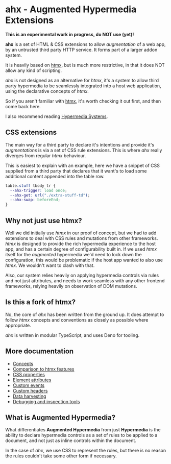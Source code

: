 # ahx - Augmented Hypermedia Extensions

**This is an experimental work in progress, do NOT use (yet)!**

**ahx** is a set of HTML & CSS extensions to allow _augmentation_ of a web app,
by an untrusted third party HTTP service. It forms part of a larger addon
system.

It is heavily based on [htmx], but is much more restrictive, in that it does NOT
allow any kind of scripting.

_ahx_ is not designed as an alternative for _htmx_, it's a system to allow third
party hypermedia to be seamlessly integrated into a host web application, using
the declarative concepts of _htmx_.

So if you aren't familiar with [htmx], it's worth checking it out first, and
then come back here.

I also recommend reading [Hypermedia Systems].

[htmx]: https://htmx.org
[Hypermedia Systems]: https://hypermedia.systems

## CSS extensions

The main way for a third party to declare it's intentions and provide it's
_augmentations_ is via a set of CSS rule extensions. This is where _ahx_ really
diverges from regular _htmx_ behaviour.

This is easiest to explain with an example, here we have a snippet of CSS
supplied from a third party that declares that it want's to load some additional
content appended into the table row.

```css
table.stuff tbody tr {
  --ahx-trigger: load once;
  --ahx-get: url("./extra-stuff-td");
  --ahx-swap: beforeEnd;
}
```

## Why not just use htmx?

Well we did initially use _htmx_ in our proof of concept, but we had to add
extensions to deal with CSS rules and mutations from other frameworks. _htmx_ is
designed to provide the rich hypermedia experience to the host app, and has a
certain degree of configurability built in. If we used _htmx_ itself for the
_augmented_ hypermedia we'd need to lock down the configuration, this would be
problematic if the host app wanted to also use _htmx_. We wouldn't want to clash
with that.

Also, our system relies heavily on applying hypermedia controls via rules and
not just attributes, and needs to work seamless with any other frontend
frameworks, relying heavily on observation of DOM mutations.

## Is this a fork of htmx?

No, the core of _ahx_ has been written from the ground up. It does attempt to
follow _htmx_ concepts and conventions as closely as possible where appropriate.

_ahx_ is written in modular TypeScript, and uses Deno for tooling.

## More documentation

- [Concepts](./docs/concepts.md)
- [Comparison to htmx features](./docs/htmx_comparison.md)
- [CSS properties](./docs/css_rules.md)
- [Element attributes](./docs/attributes.md)
- [Custom events](./docs/events.md)
- [Custom headers](./docs/headers.md)
- [Data harvesting](./docs/harvesting.md)
- [Debugging and inspection tools](./docs/debugging.md)

## What is Augmented Hypermedia?

What differentiates **Augmented Hypermedia** from just **Hypermedia** is the
ability to declare hypermedia controls as a set of rules to be applied to a
document, and not just as inline controls within the document.

In the case of _ahx_, we use CSS to represent the rules, but there is no reason
the rules couldn't take some other form if necessary.
